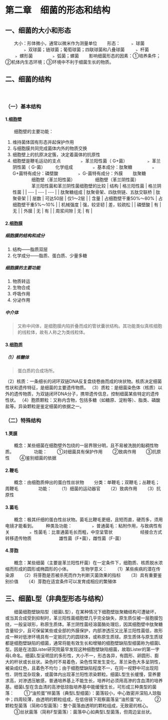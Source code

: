 # 第二章　细菌的形态和结构

## 一、细菌的大小和形态
　　大小：形体微小，通常以微米作为测量单位
　　形态：
　　﹥ 球菌
　　　　﹥ 双球菌；链球菌；葡萄球菌；四联球菌和八叠球菌
　　﹥ 杆菌
　　﹥ 螺形菌
　　　　﹥ 弧菌；螺菌
　　影响细菌形态的因素：①培养条件；②机体内生态环境；③环境中不利于细菌生长的物质。

## 二、细菌的结构
　　 
### （一）基本结构
#### 1.细胞壁
　　细胞壁的主要功能：
1. 维持菌体固有形态并起保护作用
2. 与细胞膜共同完成菌体内外的物质交换
3. 细胞壁上的抗原决定簇，决定着菌体的抗原性
4. 细胞壁是鞭毛运动的支点
　　　　﹥ 革兰阳性菌（ G+菌）
　　　　﹥ 革兰阴性菌（ G-菌）
　　化学组成
　　　　﹥ 基本成分：肽聚糖
　　　　﹥ G+菌特有成分：磷壁酸
　　　　﹥ G-菌特有成分：外膜
　　肽聚糖
　　 
　　细胞壁（革兰阳性菌）
　　 
　　细胞壁（革兰阴性菌）
　　 
　　革兰阳性菌和革兰阴性菌细胞壁的比较
| 结构 | 格兰阳性菌 | 格兰阴性菌 |
| --- | --- | --- |
| 肽聚糖组成 | 肽聚骨架、四肽侧链、五肽交联桥 | 肽聚骨架 |
| 层数 | 可达50层 | 仅1～2层 |
| 含量 | 占细胞壁干重50%～80% | 占细胞壁干重5%～10% |
| 机械强度 | 强，较坚韧 | 差，较疏松 |
| 磷壁酸 | 有 | 无 |
| 外膜 | 无 | 有 |
| 周浆间隙 | 无 | 有 |

#### 2.细胞膜
#####  细胞膜的结构和成分
1. 结构——脂质双层
2. 化学成分——脂质、蛋白质、少量多糖

##### 细胞膜的主要功能
1. 物质转运
2. 生物合成
3. 呼吸作用
1. 分泌作用

##### 中介体
>又称中间体，是细胞膜内陷折叠而成的管状囊状结构。其功能类似真核细胞的线粒体，故有人称之为类线粒体。
　　 
#### 3.细胞质
##### （1）核糖体
>蛋白质的合成场所。

（2）核质：一条细长的闭环双链DNA反复盘绕卷曲而成的块状物。核质决定细菌性状和遗传特征，是细菌的主要遗传物质。
（3）质粒：是细菌染色体（核质）以外的遗传物质，为双链闭环DNA分子，携带遗传信息，控制细菌某些特定的遗传性状。
（4）胞质颗粒：又称内含物，包括多糖（如糖原、淀粉等）、脂类、磷酸盐等。异染颗粒是鉴定细菌的依据之一。
### （二）特殊结构
#### 1.荚膜
　　概念：某些细菌在细胞壁外包绕的一层界限分明，且不易被洗脱的黏稠性物质。
　　 
　　功能：
　　①对细菌具有保护作用
　　②致病作用
　　③抗原性
　　④鉴别细菌的依据
#### 2.鞭毛
　　概念：由细胞质伸出的蛋白性丝状物
　　分类：单鞭毛；双鞭毛；丛鞭毛；周鞭毛 
　　 
　　功能：
　　（1）细菌的运动器官
　　（2）致病作用
　　（3）抗原性
#### 3.菌毛
　　概念：极其纤细的蛋白性丝状物。菌毛比鞭毛更细，且短而直，硬而多，须用电镜才能看到。
　　种类及功能：
　　　　﹥ 普通菌毛：粘附作用，与致病性有关
　　　　﹥ 性菌毛：比普通菌毛长而粗，中空呈管状 
　　　　　　经接合方式转移遗传物质 
　　　　　　雄性菌（F+菌），雌性菌（F-菌）
#### 4.芽胞
　　概念：某些细菌（主要是革兰阳性杆菌）在一定条件下，细胞质、核质脱水浓缩而形成的圆形或椭圆形的小体。
　　生物学意义：
　　（1）某些疾病的潜在传染源
　　（2）将芽胞是否被杀死而作为判断灭菌效果的指标
　　（3）具有重要鉴别价值
　　（4）芽胞在适宜条件可以发育成相应的繁殖体

## 三、细菌L型（非典型形态与结构）
　　细菌细胞壁缺陷型（细菌L型），在某种情况下细胞壁肽聚糖结构可遭破坏，或当其合成受到抑制时，革兰阳性菌细胞壁几乎完全缺失，原生质仅被一层胞膜包绕，一般呈球形，称原生质体。革兰阴性菌经溶菌酶处理后，因其细胞壁中肽聚糖含量较少，且可保留某些或全部的外膜保护，内部渗透压又比革兰阳性菌低，故形成一种对低渗环境具有一定抵抗力的圆球体，或称原生质球。原生质体与原生质球都是细胞壁缺陷的细菌，通常将能有效生长和增殖的细胞壁缺陷型细菌称为细菌L型。因是在法国Lister研究院最早发现这种细胞壁缺陷细菌，故取Lister的第一字母L命名。细菌L型呈明显的多形性，大小不一，形态各异，有圆形、卵圆形、膨大的杆状或长丝状。染色时不易着色，染色性常发生变化。革兰染色大多呈阴性，被染成红色，且着色不均匀；由于细胞壁缺陷程度不一，在同一视野中可出现阳性、阴性混杂现象，或菌体内出现革兰阳性浓染颗粒。细菌L型生长缓慢，营养要求高，对渗透压敏感，普通培养基上不能生长，培养时必须用高渗的含血清的培养基。细菌L型在含血清的高渗低琼脂培养基中能缓慢生长，可形成三种类型的菌落：
　　①“油煎蛋”样菌落（典型L型细菌）：菌落较小，中心致密并深陷人琼脂中；四周较薄，由透明的颗粒组成，在低倍镜下观察菌落呈“油煎蛋”状。
　　②颗粒型菌落（简称G型菌落）：整个菌落由透明的颗粒组成，无致密的核心。
　　③丝状菌落（简称F型菌落）：菌落中心如典型L型菌落，但周边呈丝状。